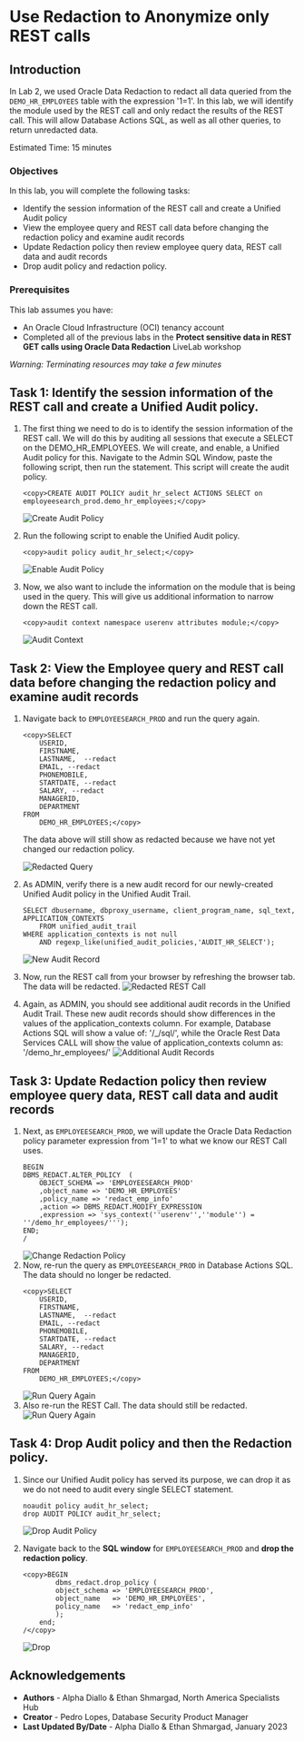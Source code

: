 # Use Redaction to Anonymize only REST calls

## Introduction

In Lab 2, we used Oracle Data Redaction to redact all data queried from the `DEMO_HR_EMPLOYEES` table with the expression '1=1'. In this lab, we will identify the module used by the REST call and only redact the results of the REST call. This will allow Database Actions SQL, as well as all other queries, to return unredacted data.

Estimated Time: 15 minutes

### Objectives

In this lab, you will complete the following tasks:

- Identify the session information of the REST call and create a Unified Audit policy
- View the employee query and REST call data before changing the redaction policy and examine audit records
- Update Redaction policy then review employee query data, REST call data and audit records
- Drop audit policy and redaction policy.

### Prerequisites

This lab assumes you have:
- An Oracle Cloud Infrastructure (OCI) tenancy account
- Completed all of the previous labs in the **Protect sensitive data in REST GET calls using Oracle Data Redaction** LiveLab workshop

*Warning: Terminating resources may take a few minutes*

## Task 1: Identify the session information of the REST call and create a Unified Audit policy.

1. The first thing we need to do is to identify the session information of the REST call. We will do this by auditing all sessions that execute a SELECT on the DEMO_HR_EMPLOYEES. We will create, and enable, a Unified Audit policy for this. Navigate to the Admin SQL Window, paste the following script, then run the statement. This script will create the audit policy.

    ```
    <copy>CREATE AUDIT POLICY audit_hr_select ACTIONS SELECT on employeesearch_prod.demo_hr_employees;</copy>   
    ```
    
    ![Create Audit Policy](images/create-audit-policy.png)

2. Run the following script to enable the Unified Audit policy.

    ```
    <copy>audit policy audit_hr_select;</copy>   
    ```
    
    ![Enable Audit Policy](images/enable-audit-policy.png)
3. Now, we also want to include the information on the module that is being used in the query. This will give us additional information to narrow down the REST call.

    ```
    <copy>audit context namespace userenv attributes module;</copy>   
    ```
    
    ![Audit Context](images/audit-context.png)

## Task 2: View the Employee query and REST call data before changing the redaction policy and examine audit records

1. Navigate back to `EMPLOYEESEARCH_PROD` and run the query again.
    ```
    <copy>SELECT
        USERID,
        FIRSTNAME,   
        LASTNAME,  --redact
        EMAIL, --redact
        PHONEMOBILE,
        STARTDATE, --redact
        SALARY, --redact
        MANAGERID,
        DEPARTMENT
    FROM
        DEMO_HR_EMPLOYEES;</copy>   
    ```
    The data above will still show as redacted because we have not yet changed our redaction policy.

    ![Redacted Query](images/redacted-query.png)

2. As ADMIN, verify there is a new audit record for our newly-created Unified Audit policy in the Unified Audit Trail.
    ```
    SELECT dbusername, dbproxy_username, client_program_name, sql_text, APPLICATION_CONTEXTS
        FROM unified_audit_trail
    WHERE application_contexts is not null
        AND regexp_like(unified_audit_policies,'AUDIT_HR_SELECT');  
    ```
    ![New Audit Record](images/new-audit-rec.png)
3. Now, run the REST call from your browser by refreshing the browser tab. The data will be redacted.
    ![Redacted REST Call](images/redacted-rest-call.png)
4. Again, as ADMIN, you should see additional audit records in the Unified Audit Trail. These new audit records should show differences in the values of the application_contexts column.  For example, Database Actions SQL will show a value of: '/_/sql/', while the Oracle Rest Data Services CALL will show the value of application_contexts column as:
'/demo_hr_employees/'
    ![Additional Audit Records](images/add-audit-rec.png)
## Task 3: Update Redaction policy then review employee query data, REST call data and audit records
1. Next, as `EMPLOYEESEARCH_PROD`, we will update the Oracle Data Redaction policy parameter expression from '1=1' to what we know our REST Call uses.
    ```
    BEGIN
    DBMS_REDACT.ALTER_POLICY  (
        OBJECT_SCHEMA => 'EMPLOYEESEARCH_PROD'
        ,object_name => 'DEMO_HR_EMPLOYEES'
        ,policy_name => 'redact_emp_info'
        ,action => DBMS_REDACT.MODIFY_EXPRESSION
        ,expression => 'sys_context(''userenv'',''module'') = ''/demo_hr_employees/''');
    END;
    /
    ```
    ![Change Redaction Policy](images/change-red-pol.png)
2. Now, re-run the query as `EMPLOYEESEARCH_PROD` in Database Actions SQL.  The data should no longer be redacted.
    ```
    <copy>SELECT
        USERID,
        FIRSTNAME,   
        LASTNAME,  --redact
        EMAIL, --redact
        PHONEMOBILE,
        STARTDATE, --redact
        SALARY, --redact
        MANAGERID,
        DEPARTMENT
    FROM
        DEMO_HR_EMPLOYEES;</copy>   
    ```
    ![Run Query Again](images/re-run-qry.png)
3. Also re-run the REST Call. The data should still be redacted.
    ![Run Query Again](images/redacted-rest-call.png)
## Task 4: Drop Audit policy and then the Redaction policy.
1. Since our Unified Audit policy has served its purpose, we can drop it as we do not need to audit every single SELECT statement.
    ```
    noaudit policy audit_hr_select;
    drop AUDIT POLICY audit_hr_select;  
    ```
    ![Drop Audit Policy](images/drop-aud-pol.png)
2. Navigate back to the **SQL window** for `EMPLOYEESEARCH_PROD` and **drop the redaction policy**.
    
    ```
    <copy>BEGIN
            dbms_redact.drop_policy (
            object_schema => 'EMPLOYEESEARCH_PROD',
            object_name   => 'DEMO_HR_EMPLOYEES',
            policy_name   => 'redact_emp_info'
            );
        end;
    /</copy>   
    ```
    ![Drop](images/drop.png)

## Acknowledgements

- **Authors** - Alpha Diallo & Ethan Shmargad, North America Specialists Hub
- **Creator** - Pedro Lopes, Database Security Product Manager
- **Last Updated By/Date** - Alpha Diallo & Ethan Shmargad, January 2023
